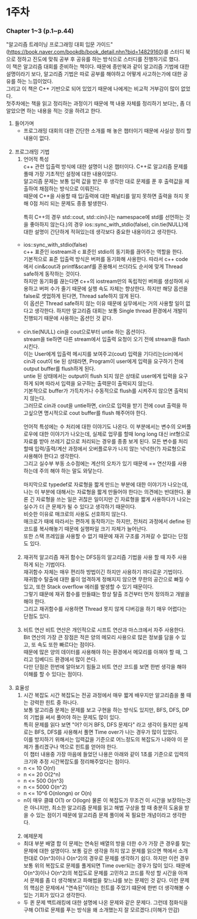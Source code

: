 # 1주차 
### Chapter 1\~3 (p.1\~p.44)
"알고리즘 트레이닝 프로그래밍 대회 입문 가이드"(https://book.naver.com/bookdb/book_detail.nhn?bid=14829160)를 스터디 북으로 정하고 진도에 맞춰 공부 후 공유를 하는 방식으로 스터디를 진행하기로 했다.<br/>
이 책은 알고리즘 대회를 준비하는 책이다. 때문에 종만북과 같이 알고리즘 기법에 대한 설명이라기 보다, 알고리즘 기법은 따로 공부를 해야하고 어떻게 사고하는가에 대한 공유를 하는 느낌이었다.<br/>
그리고 이 책은 C++ 기반으로 되어 있었기 때문에 나에게는 비교적 거부감이 많이 없었다.<br/>
첫주차에는 책을 읽고 정리하는 과정이기 때문에 책 내용 자체를 정리하기 보다는, 좀 더 알았으면 하는 내용을 적는 것을 하려고 한다.

1. 들어가며
    - 프로그래밍 대회의 대한 간단한 소개를 해 놓은 챕터이기 때문에 사실상 정리 할 내용이 없다.<br/><br/>
2. 프로그래밍 기법
    1. 언어적 특성<br/>
    c++ 관련 입출력 방식에 대한 설명이 나온 챕터이다. C++로 알고리즘 문제를 풀때 가장 기초적인 설정에 대한 내용이었다.<br/>
    알고리즘 문제는 보통 입력 값을 받은 후 생각한 대로 문제를 푼 후 출력값을 제출하여 채점하는 방식으로 이뤄진다.<br/>
    때문에 C++을 사용할 때 입/출력에 대한 패널티를 알지 못하면 출력을 하지 못해 0점 처리 되는 문제도 종종 발생한다.<br/><br/>
    특히 C++의 경우 std::cout, std::cin(나는 namespace에 std를 선언하는 것을 좋아하지 않는다.)의 경우 ios::sync_with_stdio(false), cin.tie(NULL)에 대한 설명이 간단하게 적혀있는데 생각보다 중요한 내용이라고 생각한다.<br/><br/>
    - ios::sync_with_stdio(false)<br/>
    c++ 표준인 iostream과 c 표준인 stdio의 동기화를 끊어주는 역할을 한다.<br/>
    기본적으로 표준 입출력 방식은 버퍼를 동기화해 사용한다. 따라서 c++ code에서 cin&cout과 printf&scanf를 혼용해서 쓰더라도 순서에 맞게 Thread safe하게 동작하는 것이다.<br/>
    하지만 동기화를 끊는다면 c++의 iostream만의 독립적인 버퍼를 생성하여 사용하고 버퍼 수가 줄기 때문에 실행 속도 자체는 향상한다. 하지만 해당 옵션을 false로 셋업하게 된다면, Thread safe하지 않게 된다.<br/>
    이 옵션은 Thread safe하지 않는 이유 때문에 실무에서는 거의 사용할 일이 없다고 생각한다. 하지만 알고리즘 대회는 보통 Single thread 환경에서 개발이 진행되기 때문에 사용하는 옵션인 것 같다.<br/><br/>
    - cin.tie(NULL)
    cin을 cout으로부터 untie 하는 옵션이다.<br/>
    stream을 tie하면 다른 stream에서 입출력 요청이 오기 전에 stream을 flash 시킨다.<br/>
    이는 User에게 입출력 메시지를 보여주고(cout) 입력을 기다리는(cin)에서 cin과 cout이 tie 된 상태라면, Program이 user에게 입력을 요구하기 전에 output buffer를 flush하게 된다.<br/>
    untie 된 상태에서는 output이 flush 되지 않은 상태로 user에게 입력을 요구하게 되며 따라서 입력을 요구하는 출력문이 출력되지 않는다.<br/>
    기본적으로 buffer가 가득차거나 수동적으로 flush를 시켜주지 않으면 출력되지 않는다.<br/>
    그러므로 cin과 cout을 untie하면, cin으로 입력을 받기 전에 cout 출력을 하고싶으면 명시적으로 cout buffer를 flush 해주어야 한다.<br/><br/>
    언어적 특성에는 수 처리에 대한 이야기도 나온다. 이 부분에서는 변수의 오버플로우에 대한 이야기가 나오는데, 실제로 업무를 할때 long long 대신 int형으로 자료를 받아 쓰레기 값으로 처리되는 경우를 종종 보게 된다. 모든 변수를 처리할때 입력/출력/계산 과정에서 오버플로우가 나지 않는 넉넉한(?) 자료형으로 사용해야 한다고 생각한다.<br/>
    그리고 실수부 부동 소수점에는 계산의 오차가 있기 때문에 == 연산자를 사용하는데 주의 해야 하는 말도 와닿는다.<br/><br/>
    마지막으로 typedef로 자료형을 짧게 만드는 부분에 대한 이야기가 나오는데, 나는 이 부분에 대해서는 자료형을 짧게 만들어야 한다는 의견에는 반대한다. 물론 긴 자료형을 쓰는 일은 귀찮은 일이지만 긴 자료형을 짧게 사용하다가 나오는 실수가 더 큰 문제가 될 수 있다고 생각하기 때문이다.<br/>
    비슷한 이유로 매크로의 사용도 선호하지 않는다.<br/>
    매크로가 때에 따라서는 편하게 동작하기는 하지만, 전처리 과정에서 define 된 코드를 복사해놓기 때문에 실행파일 크기 자체가 늘어난다.<br/>
    또한 스택 프레임을 사용할 수 없기 때문에 재귀 구조를 가져갈 수 없다는 단점도 있다.<br/><br/>
    2. 재귀적 알고리즘
    재귀 함수는 DFS등의 알고리즘 기법을 사용 할 때 자주 사용하게 되는 기법이다.<br/>
    재귀함수 자체는 매우 편리하 방법이긴 하지만 사용하기 까다로운 기법이다.<br/>
    재귀함수 탈출에 대한 룰이 엄격하게 정해지지 않으면 무한의 공간으로 빠질 수 있고, 또한 Stack overflow 에러를 발생할 수 있기 때문이다.<br/>
    그렇기 떄문에 재귀 함수를 만들떄는 항상 탈출 조건부터 먼저 정의하고 개발을 해야 한다.<br/>
    그리고 재귀함수를 사용하면 Thread 못지 않게 디버깅을 하기 매우 어렵다는 단점도 있다.<br/><br/>
    3. 비트 연산
    비트 연산은 개인적으로 시프트 연산과 마스크에서 자주 사용한다.<br/>
    Bit 연산의 가장 큰 장점은 적은 양의 메모리 사용으로 많은 정보를 담을 수 있고, 또 속도 또한 빠르다는 점이다.<br/>
    때문에 많은 양의 데이터를 사용해야 하는 환경에서 메모리를 아껴야 할 때, 그리고 임베디드 환경에서 많이 쓴다.<br/>
    다만 단점은 한번에 알아보기 힘들고 비트 연산 코드를 보면 한번 생각을 해야 이해를 할 수 있다는 점이다.<br/><br/>
3. 효율성
    1. 시간 복잡도
    시간 복잡도는 전공 과정에서 매우 짧게 배우지만 알고리즘을 풀 때는 강력한 힌트 중 하나다.<br/>
    보통 알고리즘 문제는 문제를 보고 구현을 하는 방식도 있지만, BFS, DFS, DP의 기법을 써서 풀어야 하는 문제도 많이 있다.<br/>
    특히 문제를 읽다 보면 "어? 이거 BFS, DFS 문제다" 라고 생각이 들지만 실제로는 BFS, DFS를 사용해서 풀면 Time over가 나는 경우가 많이 있었다.<br/>
    이를 방지하기 위해서는 입력값을 기준으로 어느정도의 복잡도가 나와야 이 문제가 풀리겠구나 역으로 힌트를 얻어야 한다.<br/>
    이 챕터 내용중 가장 마음에 들었던 나용은 아래와 같이 1초를 기준으로 입력의 크기와 추정 시간복잡도를 정리해주었다는 점이다.
    - n <= 10           O(n!)
    - n <= 20           O(2^n)
    - n <= 500          O(n^3)
    - n <= 5000         O(n^2)
    - n <= 10^6         O(nlongn) or O(n)
    - n이 매우 클떄     O(1) or O(logn)
    물론 이 복잡도가 무조건 이 시간을 보장하는것은 아니지만, 최소한 알고리즘 문제를 읽고 해법 구상을 할 때 충분히 도움을 받을 수 있는 점이기 때문에 알고리즘 문제 풀이에 꼭 필요한 개념이라고 생각한다.<br/><br/>
    2. 예제문제
    - 최대 부분 배열 합
    이 문제는 연속된 배열의 방을 더한 수가 가장 큰 경우를 찾는 문제에 대한 설명이다.
    보통 깊은 생각을 하지 않고 문제를 읽으면 책에서 소개한대로 O(n^3)이나 O(n^2)의 경우로 문제를 생각하기 쉽다.
    하지만 이런 경우 보통 위의 복잡도로 문제를 풀게되면 Time over되는 경우가 많이 있다.
    때문에 O(n^3)이나 O(n^2)의 복잡도로 문제를 고민하고 코드를 작성 할 시간을 아껴서 문제를 좀 더 생각해보고 파해법을 찾느냐를 보는 문제인 것 같다.
    이런 문제의 핵심은 문제에서 "연속된"이라는 힌트를 주었기 떄문에 한번 더 생각해볼 수 있는 기회가 있다고 생각한다.
    - 두 퀸 문제
    백트래킹에 대한 설명에 나온 문제와 같은 문제다. 그런데 점화식을 구해 O(1)로 문제를 푸는 방식을 왜 소개했는지 잘 모르겠다.(이해가 안감)

